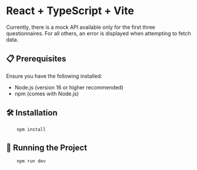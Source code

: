 # React + TypeScript + Vite

Currently, there is a mock API available only for the first three questionnaires. For all others, an error is displayed when attempting to fetch data.

## 📋 Prerequisites

Ensure you have the following installed:
* Node.js (version 16 or higher recommended)
* npm (comes with Node.js)

## 🛠️ Installation

```bash 
    npm install
   ```

## 🚀 Running the Project
```bash 
    npm run dev
   ```




